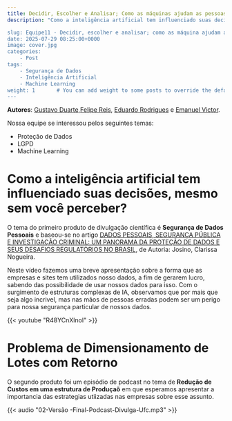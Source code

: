 ```yaml
---
title: Decidir, Escolher e Analisar; Como as máquinas ajudam as pessoas.
description: "Como a inteligência artificial tem influenciado suas decisões, mesmo sem você perceber? Em resposta a essa questão tão impontante, foi apresentado uma estrutura de vídeo exlicando as formas como empresas e pesssoas podem estar direcionando nossas escolhas baseado em descisões pre-programadas para analisar e lhe sugerir uma melhor opção. E apresentando os perigos que também podem surgir.

slug: Equipe11 - Decidir, escolher e analisar; como as máquina ajudam as pessoas
date: 2025-07-29 08:25:00+0000
image: cover.jpg
categories:
    - Post
tags:
    - Segurança de Dados
    - Inteligência Artificial 
    - Machine Learning
weight: 1       # You can add weight to some posts to override the default sorting (date descending)
---
```


**Autores**: [Gustavo Duarte](https://instagram.com/gustavoduarte_ds),[Felipe Reis](https://instagram.com/fellipe0901), [Eduardo Rodrigues](https://instagram.com/eduarddo_r) e [Emanuel Victor](https://instagram.com/emanuel_victor777). 

Nossa equipe se interessou pelos seguintes temas:

 - Proteção de Dados
 - LGPD
 - Machine Learning
  
# Como a inteligência artificial tem influenciado suas decisões, mesmo sem você perceber?

O tema do primeiro produto de divulgação científica é **Segurança de Dados Pessoais** e baseou-se no artigo [DADOS PESSOAIS, SEGURANÇA PÚBLICA E INVESTIGAÇÃO CRIMINAL: UM PANORAMA DA PROTEÇÃO DE DADOS E SEUS DESAFIOS REGULATÓRIOS NO BRASIL](https://repositorio.ufc.br/handle/riufc/58510), de Autoria: Josino, Clarissa Nogueira.

Neste vídeo fazemos uma breve apresentação sobre a forma que as empresas e sites tem utilizados nosso dados, a fim de gerarem lucro, sabendo das possibilidade de usar nossos dados para isso. Com o surgimento de estruturas complexas de IA, observamos que por mais que seja algo incrivel, mas nas mãos de pessoas erradas podem ser um perigo para nossa segurança particular de nossos dados.

{{< youtube "R48YCnXlnoI" >}}

# Problema de Dimensionamento de Lotes com Retorno
O segundo produto foi um episódio de podcast no tema de **Redução de Custos em uma estrutura de Produçaõ** em que esperamos apresentar a importancia das estrategias utiizadas nas empresas sobre esse assunto.


{{< audio "02-Versão -Final-Podcast-Divulga-Ufc.mp3" >}}
